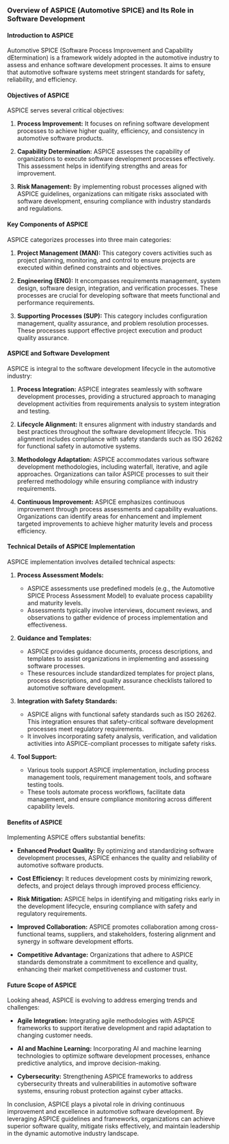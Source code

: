### Overview of ASPICE (Automotive SPICE) and Its Role in Software Development

#### Introduction to ASPICE

Automotive SPICE (Software Process Improvement and Capability dEtermination) is a framework widely adopted in the automotive industry to assess and enhance software development processes.
It aims to ensure that automotive software systems meet stringent standards for safety, reliability, and efficiency.

#### Objectives of ASPICE

ASPICE serves several critical objectives:

1. **Process Improvement:** It focuses on refining software development processes to achieve higher quality, efficiency, and consistency in automotive software products.

2. **Capability Determination:** ASPICE assesses the capability of organizations to execute software development processes effectively.
   This assessment helps in identifying strengths and areas for improvement.

3. **Risk Management:** By implementing robust processes aligned with ASPICE guidelines, organizations can mitigate risks associated with software development,
   ensuring compliance with industry standards and regulations.

#### Key Components of ASPICE

ASPICE categorizes processes into three main categories:

1. **Project Management (MAN):** This category covers activities such as project planning, monitoring, and control to ensure projects are executed within defined constraints and objectives.

2. **Engineering (ENG):** It encompasses requirements management, system design, software design, integration, and verification processes.
   These processes are crucial for developing software that meets functional and performance requirements.

3. **Supporting Processes (SUP):** This category includes configuration management, quality assurance, and problem resolution processes.
   These processes support effective project execution and product quality assurance.

#### ASPICE and Software Development

ASPICE is integral to the software development lifecycle in the automotive industry:

1. **Process Integration:** ASPICE integrates seamlessly with software development processes, providing a structured approach to managing development activities from
   requirements analysis to system integration and testing.

2. **Lifecycle Alignment:** It ensures alignment with industry standards and best practices throughout the software development lifecycle.
    This alignment includes compliance with safety standards such as ISO 26262 for functional safety in automotive systems.

3. **Methodology Adaptation:** ASPICE accommodates various software development methodologies, including waterfall, iterative, and agile approaches.
   Organizations can tailor ASPICE processes to suit their preferred methodology while ensuring compliance with industry requirements.

4. **Continuous Improvement:** ASPICE emphasizes continuous improvement through process assessments and capability evaluations.
   Organizations can identify areas for enhancement and implement targeted improvements to achieve higher maturity levels and process efficiency.

#### Technical Details of ASPICE Implementation

ASPICE implementation involves detailed technical aspects:

1. **Process Assessment Models:**
   - ASPICE assessments use predefined models (e.g., the Automotive SPICE Process Assessment Model) to evaluate process capability and maturity levels.
   - Assessments typically involve interviews, document reviews, and observations to gather evidence of process implementation and effectiveness.

2. **Guidance and Templates:**
   - ASPICE provides guidance documents, process descriptions, and templates to assist organizations in implementing and assessing software processes.
   - These resources include standardized templates for project plans, process descriptions, and quality assurance checklists tailored to automotive software development.

3. **Integration with Safety Standards:**
   - ASPICE aligns with functional safety standards such as ISO 26262. This integration ensures that safety-critical software development processes meet regulatory requirements.
   - It involves incorporating safety analysis, verification, and validation activities into ASPICE-compliant processes to mitigate safety risks.

4. **Tool Support:**
   - Various tools support ASPICE implementation, including process management tools, requirement management tools, and software testing tools.
   - These tools automate process workflows, facilitate data management, and ensure compliance monitoring across different capability levels.

#### Benefits of ASPICE

Implementing ASPICE offers substantial benefits:

- **Enhanced Product Quality:** By optimizing and standardizing software development processes, ASPICE enhances the quality and reliability of automotive software products.
  
- **Cost Efficiency:** It reduces development costs by minimizing rework, defects, and project delays through improved process efficiency.
  
- **Risk Mitigation:** ASPICE helps in identifying and mitigating risks early in the development lifecycle, ensuring compliance with safety and regulatory requirements.
  
- **Improved Collaboration:** ASPICE promotes collaboration among cross-functional teams, suppliers, and stakeholders, fostering alignment and synergy in software development efforts.
  
- **Competitive Advantage:** Organizations that adhere to ASPICE standards demonstrate a commitment to excellence and quality, enhancing their market competitiveness and customer trust.

#### Future Scope of ASPICE

Looking ahead, ASPICE is evolving to address emerging trends and challenges:

- **Agile Integration:** Integrating agile methodologies with ASPICE frameworks to support iterative development and rapid adaptation to changing customer needs.
  
- **AI and Machine Learning:** Incorporating AI and machine learning technologies to optimize software development processes, enhance predictive analytics, and improve decision-making.
  
- **Cybersecurity:** Strengthening ASPICE frameworks to address cybersecurity threats and vulnerabilities in automotive software systems, ensuring robust protection against cyber attacks.

In conclusion, ASPICE plays a pivotal role in driving continuous improvement and excellence in automotive software development. 
By leveraging ASPICE guidelines and frameworks, organizations can achieve superior software quality, mitigate risks effectively,
and maintain leadership in the dynamic automotive industry landscape.
